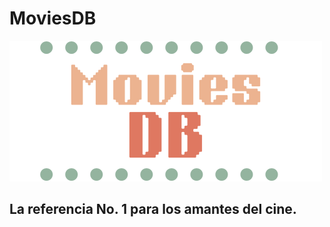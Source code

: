 # MoviesDB

![MoviesDB](./assets/img/MoviesDB-logo.png)

## La referencia No. 1 para los amantes del cine.
